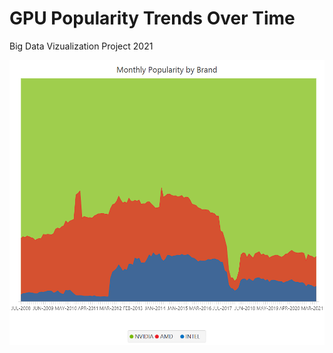 # GPU Popularity Trends Over Time
Big Data Vizualization Project 2021

![chart](https://github.com/P4uL7/gpu_scraper/blob/master/paper_images/brand_popularity_area.png)
